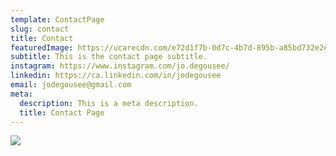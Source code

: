 ```yaml
---
template: ContactPage
slug: contact
title: Contact
featuredImage: https://ucarecdn.com/e72d1f7b-0d7c-4b7d-895b-a85bd732e2ed/-/crop/5107x1003/0,151/-/preview/
subtitle: This is the contact page subtitle.
instagram: https://www.instagram.com/jo.degousee/
linkedin: https://ca.linkedin.com/in/jodegousee
email: jodegousee@gmail.com
meta:
  description: This is a meta description.
  title: Contact Page
---
```

![](https://ucarecdn.com/63832e87-77e7-4de0-810c-65d9b8f50e57/)